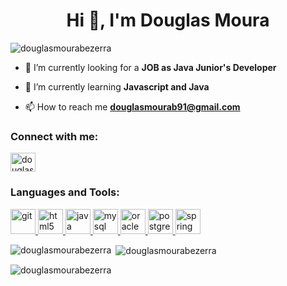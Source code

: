 <h1 align="center">Hi 👋, I'm Douglas Moura</h1>
<p align="left"> <img src="https://komarev.com/ghpvc/?username=douglasmourabezerra&label=Profile%20views&color=b40e0e&style=flat" alt="douglasmourabezerra" /> </p>

- 🔭 I’m currently looking for a **JOB as Java Junior's Developer**

- 🌱 I’m currently learning **Javascript and Java**

- 📫 How to reach me **douglasmourab91@gmail.com**

<h3 align="left">Connect with me:</h3>
<p align="left">
<a href="https://linkedin.com/in/douglas-de-moura-058a72110" target="blank"><img align="center" src="https://cdn.jsdelivr.net/npm/simple-icons@3.0.1/icons/linkedin.svg" alt="douglas-de-moura-058a72110" height="30" width="40" /></a>
</p>

<h3 align="left">Languages and Tools:</h3>
<p align="left"> <a href="https://git-scm.com/" target="_blank"> <img src="https://www.vectorlogo.zone/logos/git-scm/git-scm-icon.svg" alt="git" width="40" height="40"/> </a> <a href="https://www.w3.org/html/" target="_blank"> <img src="https://devicons.github.io/devicon/devicon.git/icons/html5/html5-original-wordmark.svg" alt="html5" width="40" height="40"/> </a> <a href="https://www.java.com" target="_blank"> <img src="https://devicons.github.io/devicon/devicon.git/icons/java/java-original-wordmark.svg" alt="java" width="40" height="40"/> </a> <a href="https://www.mysql.com/" target="_blank"> <img src="https://devicons.github.io/devicon/devicon.git/icons/mysql/mysql-original-wordmark.svg" alt="mysql" width="40" height="40"/> </a> <a href="https://www.oracle.com/" target="_blank"> <img src="https://devicons.github.io/devicon/devicon.git/icons/oracle/oracle-original.svg" alt="oracle" width="40" height="40"/> </a> <a href="https://www.postgresql.org" target="_blank"> <img src="https://devicons.github.io/devicon/devicon.git/icons/postgresql/postgresql-original-wordmark.svg" alt="postgresql" width="40" height="40"/> </a> <a href="https://spring.io/" target="_blank"> <img src="https://www.vectorlogo.zone/logos/springio/springio-icon.svg" alt="spring" width="40" height="40"/> </a> </p>

<p><img align="left" src="https://github-readme-stats.vercel.app/api/top-langs?username=douglasmourabezerra&show_icons=true&theme=highcontrast&locale=en&layout=compact" alt="douglasmourabezerra" /></p>

<p>&nbsp;<img align="center" src="https://github-readme-stats.vercel.app/api?username=douglasmourabezerra&show_icons=true&theme=highcontrast&locale=en" alt="douglasmourabezerra" /></p>

<p><img align="center" src="https://github-readme-streak-stats.herokuapp.com/?user=douglasmourabezerra&theme=highcontrast" alt="douglasmourabezerra" /></p>
